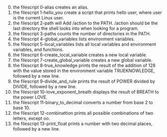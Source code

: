 0. the filescript 0-alias creates an alias.
1. the filescript 1-hello_you create a script that prints hello user, where user is the current Linux user.
2. the filescript 2-path will Add /action to the PATH. /action should be the last directory the shell looks into when looking for a program.
3. the filescript 3-paths counts the number of directories in the PATH.
4. the filescript 4-global_variables lists environment variables.
5. the filescript 5-local_variables lists all local variables and environment variables, and functions.
6. the filescript 6-create_local_variable creates a new local variable.
7. the filescript 7-create_global_variable creates a new global variable.
8. the filescript 8-true_knowledge prints the result of the addition of 128 with the value stored in the environment variable TRUEKNOWLEDGE, followed by a new line.
9. the filescript 9-divide_and_rule  prints the result of POWER divided by DIVIDE, followed by a new line.
10. the filescript 10-love_exponent_breath displays the result of BREATH to the power LOVE.
11. the filescript 11-binary_to_decimal converts a number from base 2 to base 10.
12. the filescript 12-combinattion prints all possible combinations of two letters, except oo.
13. the filescript 13-print_float prints a number with two decimal places, followed by a new line.